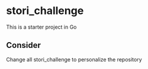 # stori_challenge

This is a starter project in Go

## Consider

Change all stori_challenge to personalize the repository
